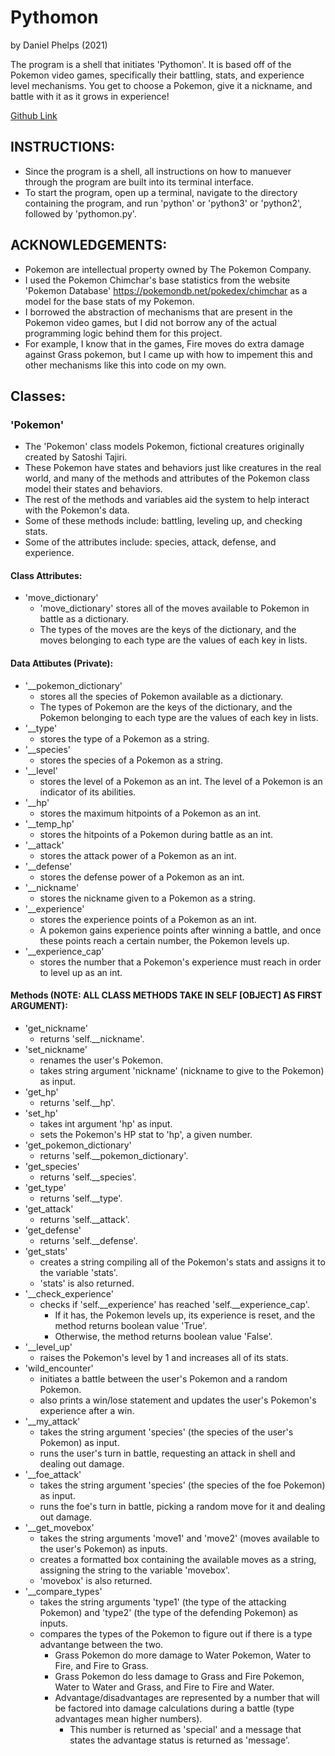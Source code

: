 # Pythomon
by Daniel Phelps (2021)

The program is a shell that initiates 'Pythomon'. It is based off of the Pokemon video games, specifically their battling, stats, and experience level mechanisms. You get to choose a Pokemon, give it a nickname, and battle with it as it grows in experience!

[Github Link](https://github.com/dasphelp/pythomon)

## INSTRUCTIONS:
- Since the program is a shell, all instructions on how to manuever through the program are built into its terminal interface.
- To start the program, open up a terminal, navigate to the directory containing the program, and run 'python' or 'python3' or 'python2', followed by 'pythomon.py'.

## ACKNOWLEDGEMENTS:
- Pokemon are intellectual property owned by The Pokemon Company.
- I used the Pokemon Chimchar's base statistics from the website 'Pokemon Database' https://pokemondb.net/pokedex/chimchar as a model for the base stats of my Pokemon. 
- I borrowed the abstraction of mechanisms that are present in the Pokemon video games, but I did not borrow any of the actual programming logic behind them for this project.
- For example, I know that in the games, Fire moves do extra damage against Grass pokemon, but I came up with how to impement this and other mechanisms like this into code on my own.

## Classes:
### 'Pokemon'
- The 'Pokemon' class models Pokemon, fictional creatures originally created by Satoshi Tajiri. 
- These Pokemon have states and behaviors just like creatures in the real world, and many of the methods and attributes of the Pokemon class model their states and behaviors.
- The rest of the methods and variables aid the system to help interact with the Pokemon's data.
- Some of these methods include: battling, leveling up, and checking stats.
- Some of the attributes include: species, attack, defense, and experience.
#### Class Attributes:
- 'move_dictionary'
	- 'move_dictionary' stores all of the moves available to Pokemon in battle as a dictionary.
  	- The types of the moves are the keys of the dictionary, and the moves belonging to each type are the values of each key in lists.
#### Data Attibutes (Private):
- '__pokemon_dictionary'
	- stores all the species of Pokemon available as a dictionary.
	- The types of Pokemon are the keys of the dictionary, and the Pokemon belonging to each type are the values of each key in lists.
- '__type'
	- stores the type of a Pokemon as a string.
- '__species'
	- stores the species of a Pokemon as a string.
- '__level'
	- stores the level of a Pokemon as an int. The level of a Pokemon is an indicator of its abilities.
- '__hp'
	- stores the maximum hitpoints of a Pokemon as an int.
- '__temp_hp'
	- stores the hitpoints of a Pokemon during battle as an int. 
- '__attack'
	- stores the attack power of a Pokemon as an int.
- '__defense'
	- stores the defense power of a Pokemon as an int.
- '__nickname'
	- stores the nickname given to a Pokemon as a string.
- '__experience'
	- stores the experience points of a Pokemon as an int.
	- A pokemon gains experience points after winning a battle, and once these points reach a certain number, the Pokemon levels up.
- '__experience_cap'
	- stores the number that a Pokemon's experience must reach in order to level up as an int.
#### Methods (NOTE: ALL CLASS METHODS TAKE IN SELF [OBJECT] AS FIRST ARGUMENT):
- 'get_nickname'
	- returns 'self.__nickname'.
- 'set_nickname'
	- renames the user's Pokemon.
	- takes string argument 'nickname' (nickname to give to the Pokemon) as input.
- 'get_hp'
	- returns 'self.__hp'.
- 'set_hp'
	- takes int argument 'hp' as input.
	- sets the Pokemon's HP stat to 'hp', a given number.
- 'get_pokemon_dictionary'
	- returns 'self.__pokemon_dictionary'.
- 'get_species'
	- returns 'self.__species'.
- 'get_type'
	- returns 'self.__type'.
- 'get_attack'
	- returns 'self.__attack'.
- 'get_defense'
	- returns 'self.__defense'.
- 'get_stats'
	- creates a string compiling all of the Pokemon's stats and assigns it to the variable 'stats'.
 	- 'stats' is also returned.
- '__check_experience'
	- checks if 'self.__experience' has reached 'self.__experience_cap'.
 		- If it has, the Pokemon levels up, its experience is reset, and the method returns boolean value 'True'.
		- Otherwise, the method returns boolean value 'False'.
- '__level_up'
	- raises the Pokemon's level by 1 and increases all of its stats.
- 'wild_encounter'
	- initiates a battle between the user's Pokemon and a random Pokemon.
	- also prints a win/lose statement and updates the user's Pokemon's experience after a win.
- '__my_attack'
	- takes the string argument 'species' (the species of the user's Pokemon) as input.
	- runs the user's turn in battle, requesting an attack in shell and dealing out damage.
- '__foe_attack'
	- takes the string argument 'species' (the species of the foe Pokemon) as input.
	- runs the foe's turn in battle, picking a random move for it and dealing out damage.
- '__get_movebox'
	- takes the string arguments 'move1' and 'move2' (moves available to the user's Pokemon) as inputs.
	- creates a formatted box containing the available moves as a string, assigning the string to the variable 'movebox'.
	- 'movebox' is also returned.
- '__compare_types'
	- takes the string arguments 'type1' (the type of the attacking Pokemon) and 'type2' (the type of the defending Pokemon) as inputs.
	- compares the types of the Pokemon to figure out if there is a type advantange between the two.
		- Grass Pokemon do more damage to Water Pokemon, Water to Fire, and Fire to Grass.
		- Grass Pokemon do less damage to Grass and Fire Pokemon, Water to Water and Grass, and Fire to Fire and Water.
	 	- Advantage/disadvantages are represented by a number that will be factored into damage calculations during a battle (type advantages mean higher numbers).
	      	- This number is returned as 'special' and a message that states the advantage status is returned as 'message'.
